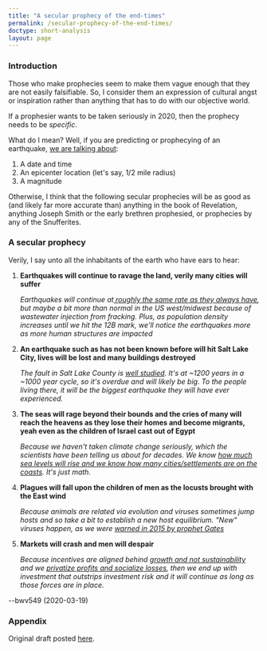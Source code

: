 ```yaml
---
title: "A secular prophecy of the end-times"
permalink: /secular-prophecy-of-the-end-times/
doctype: short-analysis
layout: page
---
```


### Introduction

Those who make prophecies seem to make them vague enough that they are not easily falsifiable.  So, I consider them an expression of cultural angst or inspiration rather than anything that has to do with our objective world.

If a prophesier wants to be taken seriously in 2020, then the prophecy needs to be *specific*.

What do I mean?  Well, if you are predicting or prophecying of an earthquake, [we are talking about](https://www.usgs.gov/faqs/can-you-predict-earthquakes?qt-news_science_products=7#qt-news_science_products):

1. A date and time
2. An epicenter location (let's say, 1/2 mile radius)
3. A magnitude

Otherwise, I think that the following secular prophecies will be as good as (and likely far more accurate than) anything in the book of Revelation, anything Joseph Smith or the early brethren prophesied, or prophecies by any of the Snufferites.

### A secular prophecy

Verily, I say unto all the inhabitants of the earth who have ears to hear:

1. **Earthquakes will continue to ravage the land, verily many cities will suffer**

    *Earthquakes will continue at[ roughly the same rate as they always have](https://www.citylab.com/environment/2015/10/mapping-100-years-of-earthquakes-in-3d/409894/), but  maybe a bit more than normal in the US west/midwest because of wastewater injection from fracking. 
 Plus, as population density increases until we hit the 12B mark, we'll notice the earthquakes more as more human structures are impacted*

2.  **An earthquake such as has not been known before will hit Salt Lake City, lives will be lost and many buildings destroyed**

    *The fault in Salt Lake County is [well studied](https://en.wikipedia.org/wiki/Wasatch_Fault).  It's at ~1200 years in a ~1000 year cycle, so it's overdue and will likely be big.  To the people living there, it will be the biggest earthquake they will have ever experienced.*
    
2. **The seas will rage beyond their bounds and the cries of many will reach the heavens as they lose their homes and become migrants, yeah even as the children of Israel cast out of Egypt**

    *Because we haven't taken climate change seriously, which the scientists have been telling us about for decades. 
 We know [how much sea levels will rise and we know how many cities/settlements are on the coasts](https://www.theguardian.com/environment/2009/nov/03/global-warming-climate-refugees).  It's just math.*

3. **Plagues will fall upon the children of men as the locusts brought with the East wind**

    *Because animals are related via evolution and viruses sometimes jump hosts and so take a bit to establish a new host equilibrium.  "New" viruses happen, as we were [warned in 2015 by prophet Gates](https://www.youtube.com/watch?v=6Af6b_wyiwI)*

4. **Markets will crash and men will despair**

    *Because incentives are aligned behind [growth and not sustainability](https://www.elsevier.com/connect/economic-growth-and-sustainability-are-they-mutually-exclusive) and we [privatize profits and socialize losses](https://en.wikipedia.org/wiki/Lemon_socialism), then we end up with investment that outstrips investment risk and it will continue as long as those forces are in place.*

--bwv549 (2020-03-19)

### Appendix

Original draft posted [here](https://www.reddit.com/r/mormon/comments/flbb5o/can_self_defeating_prophecies_exist/fky8rnc/).
